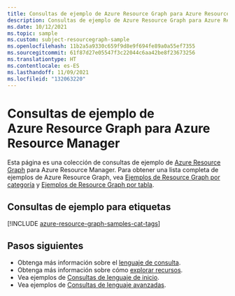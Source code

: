 ```yaml
---
title: Consultas de ejemplo de Azure Resource Graph para Azure Resource Manager
description: Consultas de ejemplo de Azure Resource Graph para Azure Resource Manager que muestran el uso de tipos de recursos y tablas para acceder a los recursos y las propiedades relacionados con Azure Resource Manager.
ms.date: 10/12/2021
ms.topic: sample
ms.custom: subject-resourcegraph-sample
ms.openlocfilehash: 11b2a5a9330c659f9d8e9f694fe89a0a55ef7355
ms.sourcegitcommit: 61f87d27e05547f3c22044c6aa42be8f23673256
ms.translationtype: HT
ms.contentlocale: es-ES
ms.lasthandoff: 11/09/2021
ms.locfileid: "132063220"
---
```

# <a name="azure-resource-graph-sample-queries-for-azure-resource-manager"></a>Consultas de ejemplo de Azure Resource Graph para Azure Resource Manager

Esta página es una colección de consultas de ejemplo de [Azure Resource Graph](../../governance/resource-graph/overview.md) para Azure Resource Manager. Para obtener una lista completa de ejemplos de Azure Resource Graph, vea [Ejemplos de Resource Graph por categoría](../../governance/resource-graph/samples/samples-by-category.md) y [Ejemplos de Resource Graph por tabla](../../governance/resource-graph/samples/samples-by-table.md).

## <a name="sample-queries-for-tags"></a>Consultas de ejemplo para etiquetas

[!INCLUDE [azure-resource-graph-samples-cat-tags](../../../includes/resource-graph/samples/bycat/tags.md)]

## <a name="next-steps"></a>Pasos siguientes

- Obtenga más información sobre el [lenguaje de consulta](../../governance/resource-graph/concepts/query-language.md).
- Obtenga más información sobre cómo [explorar recursos](../../governance/resource-graph/concepts/explore-resources.md).
- Vea ejemplos de [Consultas de lenguaje de inicio](../../governance/resource-graph/samples/starter.md).
- Vea ejemplos de [Consultas de lenguaje avanzadas](../../governance/resource-graph/samples/advanced.md).
